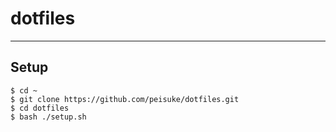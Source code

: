 # dotfiles
---

## Setup
```
$ cd ~  
$ git clone https://github.com/peisuke/dotfiles.git  
$ cd dotfiles
$ bash ./setup.sh
```
